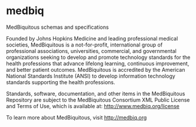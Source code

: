 medbiq
======

MedBiquitous schemas and specifications

Founded by Johns Hopkins Medicine and leading professional medical societies, MedBiquitous is a not-for-profit, international group of professional associations, universities, commercial, and governmental organizations seeking to develop and promote technology standards for the health professions that advance lifelong learning, continuous improvement, and better patient outcomes. MedBiquitous is accredited by the American National Standards Institute (ANSI) to develop information technology standards supporting the health professions.

Standards, software, documentation, and other items in the MedBiquitous Repository are subject to the MedBiquitous Consortium XML Public License and Terms of Use, which is available at: http://www.medbiq.org/license

To learn more about MedBiquitous, visit http://medbiq.org 
